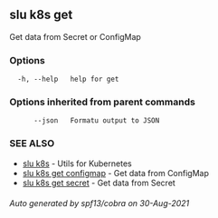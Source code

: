 ## slu k8s get

Get data from Secret or ConfigMap

### Options

```
  -h, --help   help for get
```

### Options inherited from parent commands

```
      --json   Formatu output to JSON
```

### SEE ALSO

* [slu k8s](slu_k8s.md)	 - Utils for Kubernetes
* [slu k8s get configmap](slu_k8s_get_configmap.md)	 - Get data from ConfigMap
* [slu k8s get secret](slu_k8s_get_secret.md)	 - Get data from Secret

###### Auto generated by spf13/cobra on 30-Aug-2021
